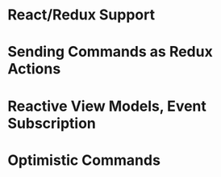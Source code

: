 # React/Redux Support
# Sending Commands as Redux Actions
# Reactive View Models, Event Subscription
# Optimistic Commands
